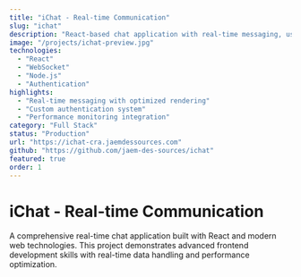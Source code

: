 ```yaml
---
title: "iChat - Real-time Communication"
slug: "ichat"
description: "React-based chat application with real-time messaging, user authentication, and performance optimizations."
image: "/projects/ichat-preview.jpg"
technologies:
  - "React"
  - "WebSocket"
  - "Node.js"
  - "Authentication"
highlights:
  - "Real-time messaging with optimized rendering"
  - "Custom authentication system"
  - "Performance monitoring integration"
category: "Full Stack"
status: "Production"
url: "https://ichat-cra.jaemdessources.com"
github: "https://github.com/jaem-des-sources/ichat"
featured: true
order: 1
---
```


# iChat - Real-time Communication

A comprehensive real-time chat application built with React and modern web technologies. This project demonstrates advanced frontend development skills with real-time data handling and performance optimization.